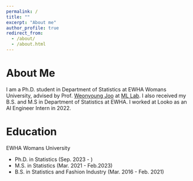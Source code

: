 ```yaml
---
permalink: /
title: ""
excerpt: "About me"
author_profile: true
redirect_from: 
  - /about/
  - /about.html
---
```


About Me
======
I am a Ph.D. student in Department of Statistics at EWHA Womans University, advised by Prof. [Weonyoung Joo](https://ml.ewha.ac.kr/professor) at [ML Lab](https://ml.ewha.ac.kr/main). I also received my B.S. and M.S in Department of Statistics at EWHA. I worked at Looko as an AI Engineer Intern in 2022.


Education
======
EWHA Womans University
* Ph.D. in Statistics (Sep. 2023 - )
* M.S. in Statistics (Mar. 2021 - Feb.2023)
* B.S. in Statistics and Fashion Industry (Mar. 2016 - Feb. 2021)




